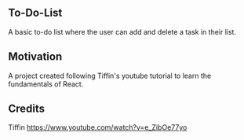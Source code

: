 ## To-Do-List
A basic to-do list where the user can add and delete a task in their list.

## Motivation
A project created following Tiffin's youtube tutorial to learn the fundamentals of React.

## Credits
Tiffin https://www.youtube.com/watch?v=e_ZibOe77yo

